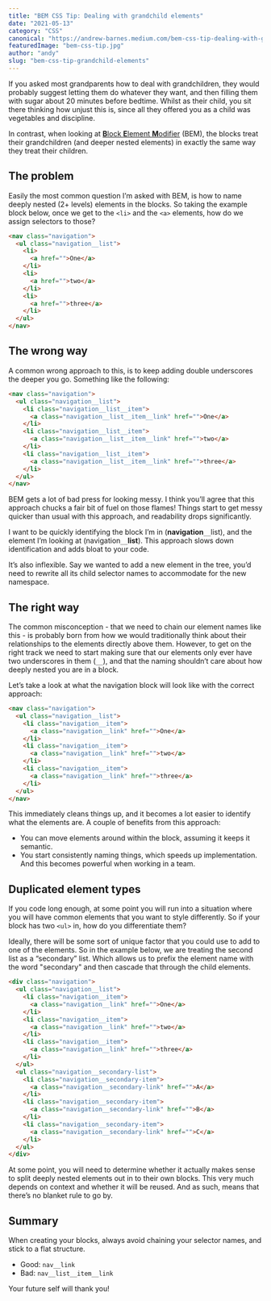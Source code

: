 ```yaml
---
title: "BEM CSS Tip: Dealing with grandchild elements"
date: "2021-05-13"
category: "CSS"
canonical: "https://andrew-barnes.medium.com/bem-css-tip-dealing-with-grandchild-elements-d7378b51e722"
featuredImage: "bem-css-tip.jpg"
author: "andy"
slug: "bem-css-tip-grandchild-elements"
---
```


If you asked most grandparents how to deal with grandchildren, they would probably suggest letting them do whatever they want, and then filling them with sugar about 20 minutes before bedtime. Whilst as their child, you sit there thinking how unjust this is, since all they offered you as a child was vegetables and discipline.

In contrast, when looking at [**B**lock **E**lement **M**odifier](https://en.bem.info/methodology/) (BEM), the blocks treat their grandchildren (and deeper nested elements) in exactly the same way they treat their children.

## The problem

Easily the most common question I’m asked with BEM, is how to name deeply nested (2+ levels) elements in the blocks. So taking the example block below, once we get to the `<li>` and the `<a>` elements, how do we assign selectors to those?

```html
<nav class="navigation">
  <ul class="navigation__list">
    <li>
      <a href="">One</a>
    </li>
    <li>
      <a href="">two</a>
    </li>
    <li>
      <a href="">three</a>
    </li>
  </ul>
</nav>
```

## The wrong way

A common wrong approach to this, is to keep adding double underscores the deeper you go. Something like the following:

```html
<nav class="navigation">
  <ul class="navigation__list">
    <li class="navigation__list__item">
      <a class="navigation__list__item__link" href="">One</a>
    </li>
    <li class="navigation__list__item">
      <a class="navigation__list__item__link" href="">two</a>
    </li>
    <li class="navigation__list__item">
      <a class="navigation__list__item__link" href="">three</a>
    </li>
  </ul>
</nav>
```

BEM gets a lot of bad press for looking messy. I think you’ll agree that this approach chucks a fair bit of fuel on those flames! Things start to get messy quicker than usual with this approach, and readability drops significantly.

I want to be quickly identifying the block I’m in (**navigation**`__`list), and the element I’m looking at (navigation`__`**list**). This approach slows down identification and adds bloat to your code.

It’s also inflexible. Say we wanted to add a new element in the tree, you’d need to rewrite all its child selector names to accommodate for the new namespace.

## The right way

The common misconception - that we need to chain our element names like this - is probably born from how we would traditionally think about their relationships to the elements directly above them. However, to get on the right track we need to start making sure that our elements only ever have two underscores in them (`__`), and that the naming shouldn’t care about how deeply nested you are in a block.

Let’s take a look at what the navigation block will look like with the correct approach:

```html
<nav class="navigation">
  <ul class="navigation__list">
    <li class="navigation__item">
      <a class="navigation__link" href="">One</a>
    </li>
    <li class="navigation__item">
      <a class="navigation__link" href="">two</a>
    </li>
    <li class="navigation__item">
      <a class="navigation__link" href="">three</a>
    </li>
  </ul>
</nav>
```

This immediately cleans things up, and it becomes a lot easier to identify what the elements are. A couple of benefits from this approach:

- You can move elements around within the block, assuming it keeps it semantic.
- You start consistently naming things, which speeds up implementation. And this becomes powerful when working in a team.

## Duplicated element types

If you code long enough, at some point you will run into a situation where you will have common elements that you want to style differently. So if your block has two `<ul>` in, how do you differentiate them?

Ideally, there will be some sort of unique factor that you could use to add to one of the elements. So in the example below, we are treating the second list as a “secondary” list. Which allows us to prefix the element name with the word "secondary" and then cascade that through the child elements.

```html
<div class="navigation">
  <ul class="navigation__list">
    <li class="navigation__item">
      <a class="navigation__link" href="">One</a>
    </li>
    <li class="navigation__item">
      <a class="navigation__link" href="">two</a>
    </li>
    <li class="navigation__item">
      <a class="navigation__link" href="">three</a>
    </li>
  </ul>
  <ul class="navigation__secondary-list">
    <li class="navigation__secondary-item">
      <a class="navigation__secondary-link" href="">A</a>
    </li>
    <li class="navigation__secondary-item">
      <a class="navigation__secondary-link" href="">B</a>
    </li>
    <li class="navigation__secondary-item">
      <a class="navigation__secondary-link" href="">C</a>
    </li>
  </ul>
</div>
```

At some point, you will need to determine whether it actually makes sense to split deeply nested elements out in to their own blocks. This very much depends on context and whether it will be reused. And as such, means that there’s no blanket rule to go by.

## Summary

When creating your blocks, always avoid chaining your selector names, and stick to a flat structure.

- Good: `nav__link`
- Bad: `nav__list__item__link`

Your future self will thank you!
